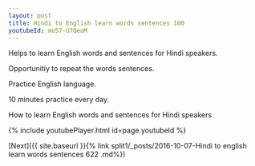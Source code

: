 ```yaml
---
layout: post
title: Hindi to English learn words sentences 100 
youtubeId: mo57-U7QeoM
---
```

 
 
Helps to learn English words and sentences for Hindi speakers.

Opportunitiy to repeat the words sentences. 

Practice English language. 
 
10 minutes practice every day. 
 
How to learn English words and sentences for Hindi speakers 
 
{% include youtubePlayer.html id=page.youtubeId %}
 
 
[Next]({{ site.baseurl }}{% link  split1/_posts/2016-10-07-Hindi to english learn words sentences 622 .md%})
 
